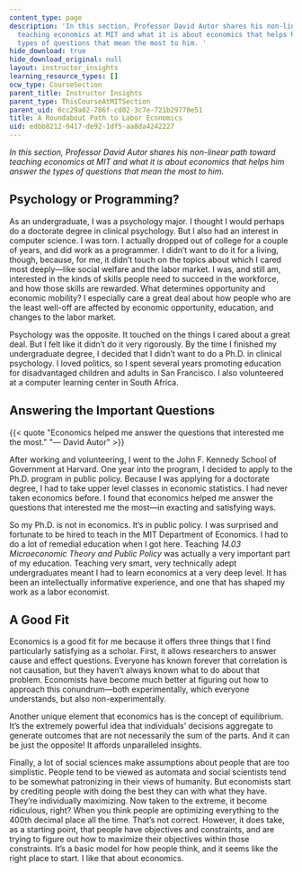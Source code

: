 ```yaml
---
content_type: page
description: 'In this section, Professor David Autor shares his non-linear path toward
  teaching economics at MIT and what it is about economics that helps him answer the
  types of questions that mean the most to him. '
hide_download: true
hide_download_original: null
layout: instructor_insights
learning_resource_types: []
ocw_type: CourseSection
parent_title: Instructor Insights
parent_type: ThisCourseAtMITSection
parent_uid: 6cc29a02-786f-cd02-3c7e-721b29770e51
title: A Roundabout Path to Labor Economics
uid: edbb8212-9417-de92-1df5-aa8da4242227
---
```


_In this section, Professor David Autor shares his non-linear path toward teaching economics at MIT and what it is about economics that helps him answer the types of questions that mean the most to him._ 

Psychology or Programming?
--------------------------

As an undergraduate, I was a psychology major. I thought I would perhaps do a doctorate degree in clinical psychology. But I also had an interest in computer science. I was torn. I actually dropped out of college for a couple of years, and did work as a programmer. I didn’t want to do it for a living, though, because, for me, it didn’t touch on the topics about which I cared most deeply—like social welfare and the labor market. I was, and still am, interested in the kinds of skills people need to succeed in the workforce, and how those skills are rewarded. What determines opportunity and economic mobility? I especially care a great deal about how people who are the least well-off are affected by economic opportunity, education, and changes to the labor market. 

Psychology was the opposite. It touched on the things I cared about a great deal. But I felt like it didn’t do it very rigorously. By the time I finished my undergraduate degree, I decided that I didn’t want to do a Ph.D. in clinical psychology. I loved politics, so I spent several years promoting education for disadvantaged children and adults in San Francisco. I also volunteered at a computer learning center in South Africa.

Answering the Important Questions
---------------------------------

{{< quote "Economics helped me answer the questions that interested me the most." "— David Autor" >}}

After working and volunteering, I went to the John F. Kennedy School of Government at Harvard. One year into the program, I decided to apply to the Ph.D. program in public policy. Because I was applying for a doctorate degree, I had to take upper level classes in economic statistics. I had never taken economics before. I found that economics helped me answer the questions that interested me the most—in exacting and satisfying ways. 

So my Ph.D. is not in economics. It’s in public policy. I was surprised and fortunate to be hired to teach in the MIT Department of Economics. I had to do a lot of remedial education when I got here. Teaching _14.03 Microeconomic Theory and Public Policy_ was actually a very important part of my education. Teaching very smart, very technically adept undergraduates meant I had to learn economics at a very deep level. It has been an intellectually informative experience, and one that has shaped my work as a labor economist. 

A Good Fit
----------

Economics is a good fit for me because it offers three things that I find particularly satisfying as a scholar. First, it allows researchers to answer cause and effect questions. Everyone has known forever that correlation is not causation, but they haven’t always known what to do about that problem. Economists have become much better at figuring out how to approach this conundrum—both experimentally, which everyone understands, but also non-experimentally.

Another unique element that economics has is the concept of equilibrium. It’s the extremely powerful idea that individuals’ decisions aggregate to generate outcomes that are not necessarily the sum of the parts. And it can be just the opposite! It affords unparalleled insights.

Finally, a lot of social sciences make assumptions about people that are too simplistic. People tend to be viewed as automata and social scientists tend to be somewhat patronizing in their views of humanity. But economists start by crediting people with doing the best they can with what they have. They’re individually maximizing. Now taken to the extreme, it become ridiculous, right? When you think people are optimizing everything to the 400th decimal place all the time. That’s not correct. However, it does take, as a starting point, that people have objectives and constraints, and are trying to figure out how to maximize their objectives within those constraints. It’s a basic model for how people think, and it seems like the right place to start. I like that about economics.